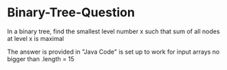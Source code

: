 # Binary-Tree-Question
In a binary tree, find the smallest level number x such that sum of all nodes at level x is maximal

The answer is provided in "Java Code" is set up to work for input arrays no bigger than .length = 15

